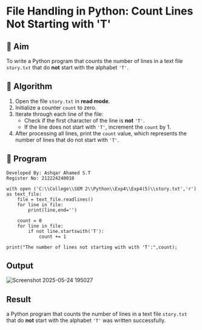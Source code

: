 # File Handling in Python: Count Lines Not Starting with 'T'

## 🎯 Aim
To write a Python program that counts the number of lines in a text file `story.txt` that do **not** start with the alphabet `'T'`.

## 🧠 Algorithm
1. Open the file `story.txt` in **read mode**.
2. Initialize a counter `count` to zero.
3. Iterate through each line of the file:
   - Check if the first character of the line is **not** `'T'`.
   - If the line does not start with `'T'`, increment the `count` by 1.
4. After processing all lines, print the `count` value, which represents the number of lines that do not start with `'T'`.

## 🧾 Program
```
Developed By: Ashqar Ahamed S.T
Register No: 212224240018
```
```
with open ('C:\\College\\SEM 2\\Python\\Exp4\\Exp4(5)\\story.txt','r') as text_file:
    file = text_file.readlines()
    for line in file:
        print(line,end='')

    count = 0
    for line in file:
        if not line.startswith('T'):
            count += 1
    
print("The number of lines not starting with with 'T':",count);
```

## Output

![Screenshot 2025-05-24 195027](https://github.com/user-attachments/assets/3928214b-30dc-40bd-b23b-9442b0815e86)

## Result
a Python program that counts the number of lines in a text file `story.txt` that do **not** start with the alphabet `'T'` was written successfully.
